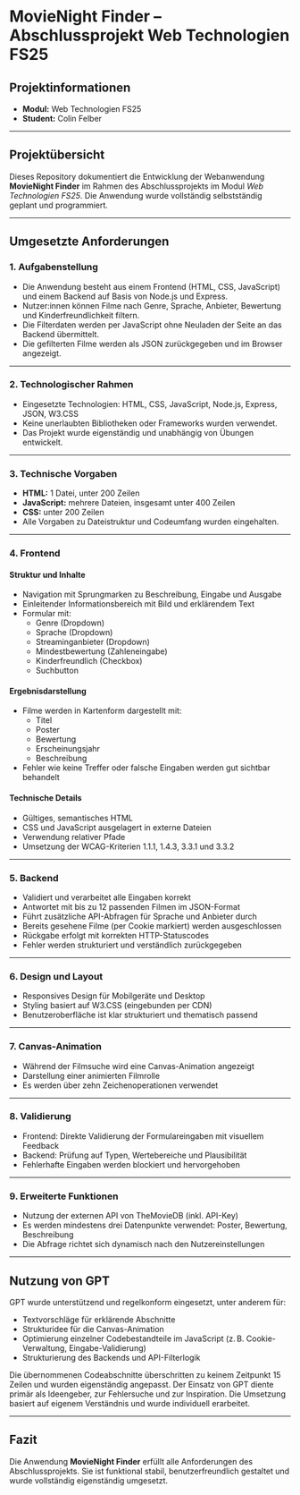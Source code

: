 # MovieNight Finder – Abschlussprojekt Web Technologien FS25

## Projektinformationen

- **Modul:** Web Technologien FS25  
- **Student:** Colin Felber  

---

## Projektübersicht

Dieses Repository dokumentiert die Entwicklung der Webanwendung **MovieNight Finder** im Rahmen des Abschlussprojekts im Modul *Web Technologien FS25*. Die Anwendung wurde vollständig selbstständig geplant und programmiert.

---

## Umgesetzte Anforderungen

### 1. Aufgabenstellung

- Die Anwendung besteht aus einem Frontend (HTML, CSS, JavaScript) und einem Backend auf Basis von Node.js und Express.  
- Nutzer:innen können Filme nach Genre, Sprache, Anbieter, Bewertung und Kinderfreundlichkeit filtern.  
- Die Filterdaten werden per JavaScript ohne Neuladen der Seite an das Backend übermittelt.  
- Die gefilterten Filme werden als JSON zurückgegeben und im Browser angezeigt.

---

### 2. Technologischer Rahmen

- Eingesetzte Technologien: HTML, CSS, JavaScript, Node.js, Express, JSON, W3.CSS  
- Keine unerlaubten Bibliotheken oder Frameworks wurden verwendet.  
- Das Projekt wurde eigenständig und unabhängig von Übungen entwickelt.

---

### 3. Technische Vorgaben

- **HTML:** 1 Datei, unter 200 Zeilen  
- **JavaScript:** mehrere Dateien, insgesamt unter 400 Zeilen  
- **CSS:** unter 200 Zeilen  
- Alle Vorgaben zu Dateistruktur und Codeumfang wurden eingehalten.

---

### 4. Frontend

#### Struktur und Inhalte

- Navigation mit Sprungmarken zu Beschreibung, Eingabe und Ausgabe  
- Einleitender Informationsbereich mit Bild und erklärendem Text  
- Formular mit:
  - Genre (Dropdown)  
  - Sprache (Dropdown)  
  - Streaminganbieter (Dropdown)  
  - Mindestbewertung (Zahleneingabe)  
  - Kinderfreundlich (Checkbox)  
  - Suchbutton

#### Ergebnisdarstellung

- Filme werden in Kartenform dargestellt mit:
  - Titel  
  - Poster  
  - Bewertung  
  - Erscheinungsjahr  
  - Beschreibung  
- Fehler wie keine Treffer oder falsche Eingaben werden gut sichtbar behandelt

#### Technische Details

- Gültiges, semantisches HTML  
- CSS und JavaScript ausgelagert in externe Dateien  
- Verwendung relativer Pfade  
- Umsetzung der WCAG-Kriterien 1.1.1, 1.4.3, 3.3.1 und 3.3.2

---

### 5. Backend

- Validiert und verarbeitet alle Eingaben korrekt  
- Antwortet mit bis zu 12 passenden Filmen im JSON-Format  
- Führt zusätzliche API-Abfragen für Sprache und Anbieter durch  
- Bereits gesehene Filme (per Cookie markiert) werden ausgeschlossen  
- Rückgabe erfolgt mit korrekten HTTP-Statuscodes  
- Fehler werden strukturiert und verständlich zurückgegeben

---

### 6. Design und Layout

- Responsives Design für Mobilgeräte und Desktop  
- Styling basiert auf W3.CSS (eingebunden per CDN)  
- Benutzeroberfläche ist klar strukturiert und thematisch passend

---

### 7. Canvas-Animation

- Während der Filmsuche wird eine Canvas-Animation angezeigt  
- Darstellung einer animierten Filmrolle  
- Es werden über zehn Zeichenoperationen verwendet

---

### 8. Validierung

- Frontend: Direkte Validierung der Formulareingaben mit visuellem Feedback  
- Backend: Prüfung auf Typen, Wertebereiche und Plausibilität  
- Fehlerhafte Eingaben werden blockiert und hervorgehoben

---

### 9. Erweiterte Funktionen

- Nutzung der externen API von TheMovieDB (inkl. API-Key)  
- Es werden mindestens drei Datenpunkte verwendet: Poster, Bewertung, Beschreibung  
- Die Abfrage richtet sich dynamisch nach den Nutzereinstellungen

---

## Nutzung von GPT

GPT wurde unterstützend und regelkonform eingesetzt, unter anderem für:

- Textvorschläge für erklärende Abschnitte
- Strukturidee für die Canvas-Animation  
- Optimierung einzelner Codebestandteile im JavaScript (z. B. Cookie-Verwaltung, Eingabe-Validierung)  
- Strukturierung des Backends und API-Filterlogik

Die übernommenen Codeabschnitte überschritten zu keinem Zeitpunkt 15 Zeilen und wurden eigenständig angepasst. Der Einsatz von GPT diente primär als Ideengeber, zur Fehlersuche und zur Inspiration. Die Umsetzung basiert auf eigenem Verständnis und wurde individuell erarbeitet.

---

## Fazit

Die Anwendung **MovieNight Finder** erfüllt alle Anforderungen des Abschlussprojekts. Sie ist funktional stabil, benutzerfreundlich gestaltet und wurde vollständig eigenständig umgesetzt.
